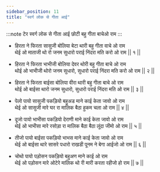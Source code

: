 ```yaml
---
sidebar_position: 11
title: "स्वर्ग लोक से गीता आई"
---
```


:::note टेर
स्वर्ग लोक से गीता आई छोटी बहु गीता बाचेओ राम
:::

- हिरता ने फिरता सासुजी बोलिया बेटा थारी बहु गीता वाचे ओ राम <br/>
  थेई ओ माताजी थो रो जनम सुधारो पराई निंदरा मति करो ओ राम || १ ||

- हिरता ने फिरता भाभीजी बोलिया देवर थोरी बहु गीता बाचे ओ राम <br/>
  थोई ओ भाभीजी थोरो जनम सुधारो, सुधारो पराई निंदरा मति करो ओ राम || २ ||

- हिरता ने फिरता बाईसा बोलिया वीरा थारी बहु गीता बाचे ओ राम <br/>
  थोई ओ बाईसा थारो जनम सुधारो, सुधारो पराई निंदरा मति ओ राम || ३ ||

- पेलो पायो सासुजी पकड़ियो बहुअड माने काई केता जावो ओ राम <br/>
  थेई ओ सासुजी मारे घर रा मालिक बैठा हुकम चला ओ राम || ४ ||

- दूजो पायो भाभीसा पकड़ियो देराणी माने काई केता जावो ओ राम <br/>
  थेई ओ भाभीसा मारे रसोड़ा रा मालिक बैठा बैठा लूंदा जीमो ओ राम || ५ ||

- तीजो पायो बाईसा पकड़ियो भाभस माने काई केता जावो ओ राम <br/>
  थेई ओ बाईसा थारे सासरे पधारो राखडी पूनम ने बेगा आईजो ओ राम || ६ ||

- चोथो पायो पड़ोसन पकड़ियो बहुअण माने काई ओ राम <br/>
  थेई ओ पड़ोसन मारे ओटेरे मालिक थो री मारी करता रहीजो हो राम || ७ ||
